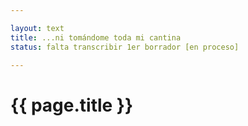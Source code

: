 ```yaml
---

layout: text
title: ...ni tomándome toda mi cantina
status: falta transcribir 1er borrador [en proceso]

---
```


# {{ page.title }}

